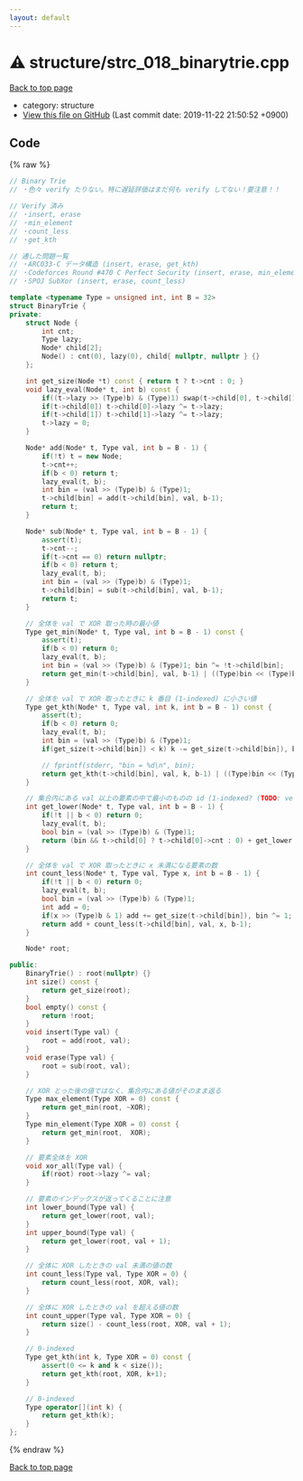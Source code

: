 ```yaml
---
layout: default
---
```


<!-- mathjax config similar to math.stackexchange -->
<script type="text/javascript" async
  src="https://cdnjs.cloudflare.com/ajax/libs/mathjax/2.7.5/MathJax.js?config=TeX-MML-AM_CHTML">
</script>
<script type="text/x-mathjax-config">
  MathJax.Hub.Config({
    TeX: { equationNumbers: { autoNumber: "AMS" }},
    tex2jax: {
      inlineMath: [ ['$','$'] ],
      processEscapes: true
    },
    "HTML-CSS": { matchFontHeight: false },
    displayAlign: "left",
    displayIndent: "2em"
  });
</script>

<script type="text/javascript" src="https://cdnjs.cloudflare.com/ajax/libs/jquery/3.4.1/jquery.min.js"></script>
<script src="https://cdn.jsdelivr.net/npm/jquery-balloon-js@1.1.2/jquery.balloon.min.js" integrity="sha256-ZEYs9VrgAeNuPvs15E39OsyOJaIkXEEt10fzxJ20+2I=" crossorigin="anonymous"></script>
<script type="text/javascript" src="../../assets/js/copy-button.js"></script>
<link rel="stylesheet" href="../../assets/css/copy-button.css" />


# :warning: structure/strc_018_binarytrie.cpp
<a href="../../index.html">Back to top page</a>

* category: structure
* <a href="{{ site.github.repository_url }}/blob/master/structure/strc_018_binarytrie.cpp">View this file on GitHub</a> (Last commit date: 2019-11-22 21:50:52 +0900)




## Code
{% raw %}
```cpp
// Binary Trie
// ・色々 verify たりない。特に遅延評価はまだ何も verify してない！要注意！！

// Verify 済み
// ・insert, erase
// ・min_element
// ・count_less
// ・get_kth

// 通した問題一覧
// ・ARC033-C データ構造 (insert, erase, get_kth)
// ・Codeforces Round #470 C Perfect Security (insert, erase, min_element)
// ・SPOJ SubXor (insert, erase, count_less)

template <typename Type = unsigned int, int B = 32>
struct BinaryTrie {
private:
    struct Node {
        int cnt;
        Type lazy;
        Node* child[2];
        Node() : cnt(0), lazy(0), child{ nullptr, nullptr } {}
    };

    int get_size(Node *t) const { return t ? t->cnt : 0; }
    void lazy_eval(Node* t, int b) const {
        if((t->lazy >> (Type)b) & (Type)1) swap(t->child[0], t->child[1]);
        if(t->child[0]) t->child[0]->lazy ^= t->lazy;
        if(t->child[1]) t->child[1]->lazy ^= t->lazy;
        t->lazy = 0;
    }

    Node* add(Node* t, Type val, int b = B - 1) {
        if(!t) t = new Node;
        t->cnt++;
        if(b < 0) return t;
        lazy_eval(t, b);
        int bin = (val >> (Type)b) & (Type)1;
        t->child[bin] = add(t->child[bin], val, b-1);
        return t;
    }

    Node* sub(Node* t, Type val, int b = B - 1) {
        assert(t);
        t->cnt--;
        if(t->cnt == 0) return nullptr;
        if(b < 0) return t;
        lazy_eval(t, b);
        int bin = (val >> (Type)b) & (Type)1;
        t->child[bin] = sub(t->child[bin], val, b-1);
        return t;
    }

    // 全体を val で XOR 取った時の最小値
    Type get_min(Node* t, Type val, int b = B - 1) const {
        assert(t);
        if(b < 0) return 0;
        lazy_eval(t, b);
        int bin = (val >> (Type)b) & (Type)1; bin ^= !t->child[bin];
        return get_min(t->child[bin], val, b-1) | ((Type)bin << (Type)b);
    }

    // 全体を val で XOR 取ったときに k 番目 (1-indexed) に小さい値
    Type get_kth(Node* t, Type val, int k, int b = B - 1) const {
        assert(t);
        if(b < 0) return 0;
        lazy_eval(t, b);
        int bin = (val >> (Type)b) & (Type)1;
        if(get_size(t->child[bin]) < k) k -= get_size(t->child[bin]), bin ^= 1;

        // fprintf(stderr, "bin = %d\n", bin);
        return get_kth(t->child[bin], val, k, b-1) | ((Type)bin << (Type)b);
    }

    // 集合内にある val 以上の要素の中で最小のものの id (1-indexed? (TODO: verify))
    int get_lower(Node* t, Type val, int b = B - 1) {
        if(!t || b < 0) return 0;
        lazy_eval(t, b);
        bool bin = (val >> (Type)b) & (Type)1;
        return (bin && t->child[0] ? t->child[0]->cnt : 0) + get_lower(t->child[bin], val, b-1);
    }

    // 全体を val で XOR 取ったときに x 未満になる要素の数
    int count_less(Node* t, Type val, Type x, int b = B - 1) {
        if(!t || b < 0) return 0;
        lazy_eval(t, b);
        bool bin = (val >> (Type)b) & (Type)1;
        int add = 0;
        if(x >> (Type)b & 1) add += get_size(t->child[bin]), bin ^= 1;
        return add + count_less(t->child[bin], val, x, b-1);
    }

    Node* root;

public:
    BinaryTrie() : root(nullptr) {}
    int size() const {
        return get_size(root);
    }
    bool empty() const {
        return !root;
    }
    void insert(Type val) {
        root = add(root, val);
    }
    void erase(Type val) {
        root = sub(root, val);
    }

    // XOR とった後の値ではなく、集合内にある値がそのまま返る
    Type max_element(Type XOR = 0) const {
        return get_min(root, ~XOR);
    }
    Type min_element(Type XOR = 0) const {
        return get_min(root,  XOR);
    }

    // 要素全体を XOR
    void xor_all(Type val) {
        if(root) root->lazy ^= val;
    }

    // 要素のインデックスが返ってくることに注意
    int lower_bound(Type val) {
        return get_lower(root, val);
    }
    int upper_bound(Type val) {
        return get_lower(root, val + 1);
    }

    // 全体に XOR したときの val 未満の値の数
    int count_less(Type val, Type XOR = 0) {
        return count_less(root, XOR, val);
    }

    // 全体に XOR したときの val を超える値の数
    int count_upper(Type val, Type XOR = 0) {
        return size() - count_less(root, XOR, val + 1);
    }

    // 0-indexed
    Type get_kth(int k, Type XOR = 0) const {
        assert(0 <= k and k < size());
        return get_kth(root, XOR, k+1);
    }

    // 0-indexed
    Type operator[](int k) {
        return get_kth(k);
    }
};

```
{% endraw %}

<a href="../../index.html">Back to top page</a>

